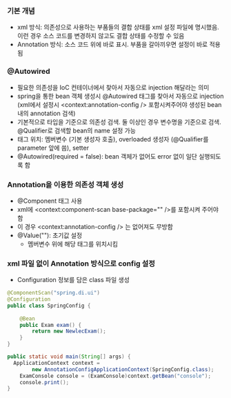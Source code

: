 ### 기본 개념
- xml 방식: 의존성으로 사용하는 부품들의 결합 상태를 xml 설정 파일에 명시했음. 이런 경우 소스 코드를 변경하지 않고도 결합 상태를 수정할 수 있음
- Annotation 방식: 소스 코드 위에 바로 표시. 부품을 갈아끼우면 설정이 바로 적용됨 

### @Autowired
- 필요한 의존성을 IoC 컨테이너에서 찾아서 자동으로 injection 해달라는 의미
- spring을 통한 bean 객체 생성시 @Autowired 태그를 찾아서 자동으로 injection  
  (xml에서 설정시 <context:annotation-config /> 포함시켜주어야 생성된 bean 내의 annotation 검색)
- 기본적으로 타입을 기준으로 의존성 검색. 둘 이상인 경우 변수명을 기준으로 검색. @Qualifier로 검색할 bean의 name 설정 가능
- 태그 위치: 멤버변수 (기본 생성자 호출), overloaded 생성자 (@Qualifier를 parameter 앞에 씀), setter
- @Autowired(required = false): bean 객체가 없어도 error 없이 일단 실행되도록 함

### Annotation을 이용한 의존성 객체 생성
- @Component 태그 사용
- xml에 <context:component-scan base-package="" />를 포함시켜 주어야 함
- 이 경우 <context:annotation-config /> 는 없어져도 무방함
- @Value(""): 초기값 설정
  - 멤버변수 위에 해당 태그를 위치시킴

### xml 파일 없이 Annotation 방식으로 config 설정
- Configuration 정보를 담은 class 파일 생성
```java
@ComponentScan("spring.di.ui")
@Configuration
public class SpringConfig {
	
	@Bean
	public Exam exam() {
		return new NewlecExam();
	}
}
```
```java
public static void main(String[] args) {
  ApplicationContext context = 
		new AnnotationConfigApplicationContext(SpringConfig.class);
    ExamConsole console = (ExamConsole)context.getBean("console");
    console.print();
}
```
